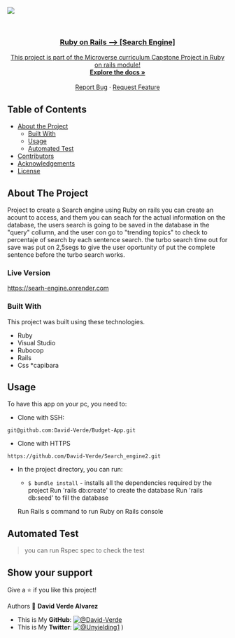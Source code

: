 ![](https://img.shields.io/badge/Microverse-blueviolet)

<br />
<p align="center">
  <a href="https://github.com/David-Verde/Search_engine2">
 

  <h3 align="center">Ruby on Rails --> [Search Engine]</h3>

  <p align="center">
    This project is part of the Microverse curriculum Capstone Project in Ruby on rails module!
    <br />
    <a href="https://github.com/David-Verde/Search_engine2"><strong>Explore the docs »</strong></a>
    <br />
    <br />
    <a href="https://github.com/David-Verde/Search_engine2/issues">Report Bug</a>
    ·
    <a href="https://github.com/David-Verde/Search_engine2/issues">Request Feature</a>
  </p>
</p>

<!-- TABLE OF CONTENTS -->
## Table of Contents

* [About the Project](#about-the-project)
  * [Built With](#built-with)
  * [Usage](#usage)
  * [Automated Test](#automated-test)
* [Contributors](#contributors)
* [Acknowledgements](#acknowledgements)
* [License](#license)

<!-- ABOUT THE PROJECT -->
## About The Project
Project to create a Search engine using Ruby on rails
you can create an acount to access, and them you can seach for the actual information on the database, the users search is going to be saved in the database in the "query" collumn, and the user con go to "trending topics" to check to percentaje of search by each sentence search. the turbo search time out for save was put on 2,5segs to give the user oportunity of put the complete sentence before the turbo search works.



### Live Version
https://searh-engine.onrender.com

###
 <a href="https://github.com/David-Verde/Search_engine2">
    
  </a>

### Built With
This project was built using these technologies.
* Ruby
* Visual Studio
* Rubocop
* Rails
* Css
*capibara


<!-- INSTALLATION -->
## Usage

To have this app on your pc, you need to:

  - Clone with SSH:
  ```
git@github.com:David-Verde/Budget-App.git
  ```
  - Clone with HTTPS
  ```
https://github.com/David-Verde/Search_engine2.git
  ```

* In the project directory, you can run:

  - `$ bundle install` - installs all the dependencies required by the project
      Run 'rails db:create' to create the database
      Run 'rails db:seed' to fill the database

  Run Rails s command to run Ruby on Rails console

## Automated Test
 > you can run Rspec spec to check the test



## Show your support

Give a :star: if you like this project!



Authors
👤 **David Verde Alvarez**
- This is My **GitHub**: [![@David-Verde](https://img.shields.io/github/followers/omarramoun?label=David&style=social)](https://github.com/David-Verde)
- This is My **Twitter**: [![@Unyielding1](https://img.shields.io/twitter/follow/omarramoun?label=David16&style=social)](https://twitter.com/UnyieldingOne)
)



